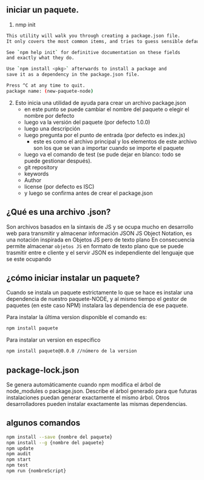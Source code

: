 ## iniciar un paquete.
1. nmp init
 ```bash
 This utility will walk you through creating a package.json file.
It only covers the most common items, and tries to guess sensible defaults.

See `npm help init` for definitive documentation on these fields
and exactly what they do.

Use `npm install <pkg>` afterwards to install a package and
save it as a dependency in the package.json file.

Press ^C at any time to quit.
package name: (new-paquete-node)
 ```

2. Esto inicia una utilidad de ayuda para crear un archivo package.json
    * en este punto se puede cambiar el nombre del paquete o elegir el nombre por defecto
    * luego va la versión del paquete (por defecto 1.0.0)
    * luego una descripción
    * luego pregunta por el punto de entrada (por defecto es index.js)
        * este es como el archivo principal y los elementos de este archivo son los que
         se van a importar cuando se importe el paquete
    * luego va el comando de test (se pude dejar en blanco: todo se puede gestionar después).
    * git repository
    * keywords
    * Author
    * license (por defecto es ISC)
    * y luego se confirma antes de crear el package.json

## ¿Qué es una archivo .json?
 Son archivos basados en la sintaxis de JS y se ocupa mucho en desarrollo web para transmitir y almacenar información
 JSON JS Object Notation, es una notación inspirada en Objetos JS pero de texto plano
 En consecuencia permite almacenar `objetos JS` en formato de texto plano que se puede trasmitir entre e cliente y el servir
 JSON es independiente del lenguaje que se este ocupando

## ¿cómo iniciar instalar un paquete?
 Cuando se instala un paquete estrictamente lo que se hace es instalar una dependencia de nuestro
 paquete-NODE, y al mismo tiempo el gestor de paquetes (en este caso NPM) instalara las dependencia de ese paquete.

 Para instalar la última version disponible el comando es:
 ```bash
 npm install paquete
 ```
 Para instalar un version en especifico
 ```bash
 npm install paquete@0.0.0 //número de la version
 ```

## package-lock.json
 Se genera automáticamente cuando npm modifica el árbol de node_modules o package.json.
 Describe el árbol generado para que futuras instalaciones puedan generar exactamente el mismo árbol.
 Otros desarrolladores pueden instalar exactamente las mismas dependencias.

## algunos comandos
```bash
npm install --save {nombre del paquete}
npm install --g {nombre del paquete}
npm update
npm audit
npm start
npm test
npm run {nombreScript}
```